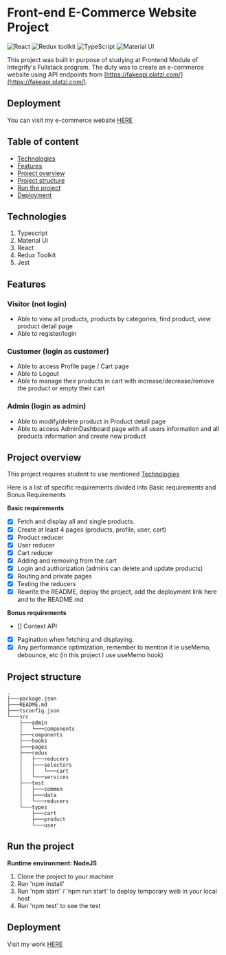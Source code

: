# Front-end E-Commerce Website Project

![React](https://img.shields.io/badge/React-v.18-blue)
![Redux toolkit](https://img.shields.io/badge/Redux-v.1-purple)
![TypeScript](https://img.shields.io/badge/TypeScript-v.4-green)
![Material UI](https://img.shields.io/badge/MUI-v.1-hotpink)

This project was built in purpose of studying at Frontend Module of Integrify's Fullstack program. The duty was to create an e-commerce website using API endpoints from [https://fakeapi.platzi.com/](https://fakeapi.platzi.com/).

## Deployment

You can visit my e-commerce website [HERE](https://main--e-commerce-by-pete.netlify.app/)

## Table of content

-   [Technologies](#technologies)
-   [Features](#features)
-   [Project overview](#project-overview)
-   [Project structure](#project-structure)
-   [Run the project](#running-the-project)
-   [Deployment](#deployment)

## Technologies

1. Typescript
2. Material UI
3. React
4. Redux Toolkit
5. Jest

## Features

### Visitor (not login)

-   Able to view all products, products by categories, find product, view product detail page
-   Able to register/login

### Customer (login as customer)

-   Able to access Profile page / Cart page
-   Able to Logout
-   Able to manage their products in cart with increase/decrease/remove the product or empty their cart

### Admin (login as admin)

-   Able to modify/delete product in Product detail page
-   Able to access AdminDashboard page with all users information and all products information and create new product

## Project overview

This project requires student to use mentioned [Technologies](#technologies)

Here is a list of specific requirements divided into Basic requirements and Bonus Requirements

**Basic requirements**

-   [x] Fetch and display all and single products.
-   [x] Create at least 4 pages (products, profile, user, cart)
-   [x] Product reducer
-   [x] User reducer
-   [x] Cart reducer
-   [x] Adding and removing from the cart
-   [x] Login and authorization (admins can delete and update products)
-   [x] Routing and private pages
-   [x] Testing the reducers
-   [x] Rewrite the README, deploy the project, add the deployment link here and to the README.md

**Bonus requirements**

-   [] Context API
-   [x] Pagination when fetching and displaying.
-   [x] Any performance optimization, remember to mention it ie useMemo, debounce, etc (in this project I use useMemo hook)

## Project structure

```
.
├───package.json
├───README.md
├───tsconfig.json
└───src
    ├───admin
    │   └───components
    ├───components
    ├───hooks
    ├───pages
    ├───redux
    │   ├───reducers
    │   ├───selectors
    │   │   └───cart
    │   └───services
    ├───test
    │   ├───common
    │   ├───data
    │   └───reducers
    └───types
        ├───cart
        ├───product
        └───user
```

## Run the project

**Runtime environment: NodeJS**

1. Clone the project to your machine
2. Run 'npm install'
3. Run 'npm start' / 'npm run start' to deploy temporary web in your local host
4. Run 'npm test' to see the test

## Deployment

Visit my work [HERE](https://main--e-commerce-by-pete.netlify.app/)
